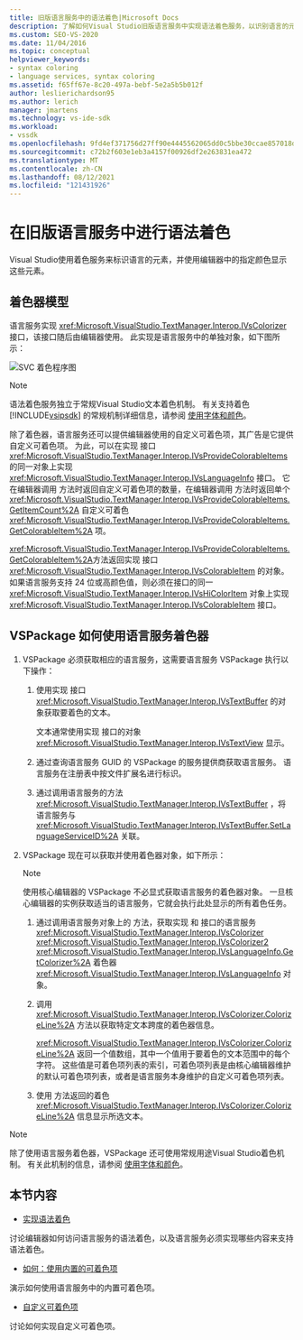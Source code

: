 ```yaml
---
title: 旧版语言服务中的语法着色|Microsoft Docs
description: 了解如何Visual Studio旧版语言服务中实现语法着色服务，以识别语言的元素，以及如何在编辑器中以颜色显示这些元素。
ms.custom: SEO-VS-2020
ms.date: 11/04/2016
ms.topic: conceptual
helpviewer_keywords:
- syntax coloring
- language services, syntax coloring
ms.assetid: f65ff67e-8c20-497a-bebf-5e2a5b5b012f
author: leslierichardson95
ms.author: lerich
manager: jmartens
ms.technology: vs-ide-sdk
ms.workload:
- vssdk
ms.openlocfilehash: 9fd4ef371756d27ff90e4445562065dd0c5bbe30ccae857018d0b1a6ff210722
ms.sourcegitcommit: c72b2f603e1eb3a4157f00926df2e263831ea472
ms.translationtype: MT
ms.contentlocale: zh-CN
ms.lasthandoff: 08/12/2021
ms.locfileid: "121431926"
---
```

# <a name="syntax-coloring-in-a-legacy-language-service"></a>在旧版语言服务中进行语法着色

Visual Studio使用着色服务来标识语言的元素，并使用编辑器中的指定颜色显示这些元素。

## <a name="colorizer-model"></a>着色器模型
 语言服务实现 <xref:Microsoft.VisualStudio.TextManager.Interop.IVsColorizer> 接口，该接口随后由编辑器使用。 此实现是语言服务中的单独对象，如下图所示：

 ![SVC 着色程序图](../../extensibility/internals/media/figlgsvccolorizer.gif)

> [!NOTE]
> 语法着色服务独立于常规Visual Studio文本着色机制。 有关支持着色 [!INCLUDE[vsipsdk](../../extensibility/includes/vsipsdk_md.md)] 的常规机制详细信息，请参阅 [使用字体和颜色](/previous-versions/visualstudio/visual-studio-2015/extensibility/using-fonts-and-colors?preserve-view=true&view=vs-2015)。

 除了着色器，语言服务还可以提供编辑器使用的自定义可着色项，其广告是它提供自定义可着色项。 为此，可以在实现 接口 <xref:Microsoft.VisualStudio.TextManager.Interop.IVsProvideColorableItems> 的同一对象上实现 <xref:Microsoft.VisualStudio.TextManager.Interop.IVsLanguageInfo> 接口。 它在编辑器调用 方法时返回自定义可着色项的数量，在编辑器调用 方法时返回单个 <xref:Microsoft.VisualStudio.TextManager.Interop.IVsProvideColorableItems.GetItemCount%2A> 自定义可着色 <xref:Microsoft.VisualStudio.TextManager.Interop.IVsProvideColorableItems.GetColorableItem%2A> 项。

 <xref:Microsoft.VisualStudio.TextManager.Interop.IVsProvideColorableItems.GetColorableItem%2A>方法返回实现 接口 <xref:Microsoft.VisualStudio.TextManager.Interop.IVsColorableItem> 的对象。 如果语言服务支持 24 位或高颜色值，则必须在接口的同一 <xref:Microsoft.VisualStudio.TextManager.Interop.IVsHiColorItem> 对象上实现 <xref:Microsoft.VisualStudio.TextManager.Interop.IVsColorableItem> 接口。

## <a name="how-a-vspackage-uses-a-language-service-colorizer"></a>VSPackage 如何使用语言服务着色器

1. VSPackage 必须获取相应的语言服务，这需要语言服务 VSPackage 执行以下操作：

    1. 使用实现 接口 <xref:Microsoft.VisualStudio.TextManager.Interop.IVsTextBuffer> 的对象获取要着色的文本。

         文本通常使用实现 接口的对象 <xref:Microsoft.VisualStudio.TextManager.Interop.IVsTextView> 显示。

    2. 通过查询语言服务 GUID 的 VSPackage 的服务提供商获取语言服务。 语言服务在注册表中按文件扩展名进行标识。

    3. 通过调用语言服务的方法 <xref:Microsoft.VisualStudio.TextManager.Interop.IVsTextBuffer> ，将语言服务与 <xref:Microsoft.VisualStudio.TextManager.Interop.IVsTextBuffer.SetLanguageServiceID%2A> 关联。

2. VSPackage 现在可以获取并使用着色器对象，如下所示：

    > [!NOTE]
    > 使用核心编辑器的 VSPackage 不必显式获取语言服务的着色器对象。 一旦核心编辑器的实例获取适当的语言服务，它就会执行此处显示的所有着色任务。

    1. 通过调用语言服务对象上的 方法，获取实现 和 接口的语言服务 <xref:Microsoft.VisualStudio.TextManager.Interop.IVsColorizer> <xref:Microsoft.VisualStudio.TextManager.Interop.IVsColorizer2> <xref:Microsoft.VisualStudio.TextManager.Interop.IVsLanguageInfo.GetColorizer%2A> 着色器 <xref:Microsoft.VisualStudio.TextManager.Interop.IVsLanguageInfo> 对象。

    2. 调用 <xref:Microsoft.VisualStudio.TextManager.Interop.IVsColorizer.ColorizeLine%2A> 方法以获取特定文本跨度的着色器信息。

         <xref:Microsoft.VisualStudio.TextManager.Interop.IVsColorizer.ColorizeLine%2A> 返回一个值数组，其中一个值用于要着色的文本范围中的每个字符。 这些值是可着色项列表的索引，可着色项列表是由核心编辑器维护的默认可着色项列表，或者是语言服务本身维护的自定义可着色项列表。

    3. 使用 方法返回的着色 <xref:Microsoft.VisualStudio.TextManager.Interop.IVsColorizer.ColorizeLine%2A> 信息显示所选文本。

> [!NOTE]
> 除了使用语言服务着色器，VSPackage 还可使用常规用途Visual Studio着色机制。 有关此机制的信息，请参阅 [使用字体和颜色](/previous-versions/visualstudio/visual-studio-2015/extensibility/using-fonts-and-colors?preserve-view=true&view=vs-2015)。

## <a name="in-this-section"></a>本节内容
- [实现语法着色](../../extensibility/internals/implementing-syntax-coloring.md)

 讨论编辑器如何访问语言服务的语法着色，以及语言服务必须实现哪些内容来支持语法着色。

- [如何：使用内置的可着色项](../../extensibility/internals/how-to-use-built-in-colorable-items.md)

 演示如何使用语言服务中的内置可着色项。

- [自定义可着色项](../../extensibility/internals/custom-colorable-items.md)

 讨论如何实现自定义可着色项。
